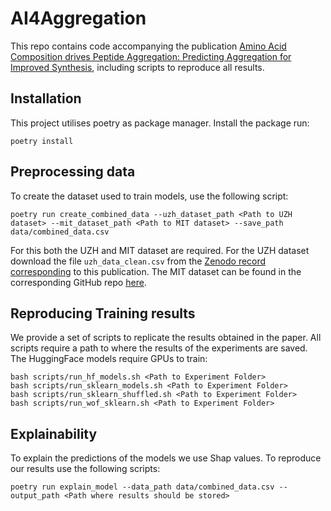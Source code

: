 # AI4Aggregation

This repo contains code accompanying the publication [Amino Acid Composition drives Peptide Aggregation: Predicting Aggregation for Improved Synthesis](https://chemrxiv.org/), including scripts to reproduce all results.

## Installation

This project utilises poetry as package manager. Install the package run:

```console
poetry install
```

## Preprocessing data

To create the dataset used to train models, use the following script:

```console
poetry run create_combined_data --uzh_dataset_path <Path to UZH dataset> --mit_dataset_path <Path to MIT dataset> --save_path data/combined_data.csv
```

For this both the UZH and MIT dataset are required. For the UZH dataset download the file `uzh_data_clean.csv` from the [Zenodo record corresponding](https://zenodo.org/records/14824562) to this publication. The MIT dataset can be found in the corresponding GitHub repo [here](https://github.com/learningmatter-mit/peptimizer/blob/master/dataset/data_synthesis/synthesis_data.csv). 

## Reproducing Training results

We provide a set of scripts to replicate the results obtained in the paper. All scripts require a path to where the results of the experiments are saved. The HuggingFace models require GPUs to train:
```console
bash scripts/run_hf_models.sh <Path to Experiment Folder>
bash scripts/run_sklearn_models.sh <Path to Experiment Folder>
bash scripts/run_sklearn_shuffled.sh <Path to Experiment Folder>
bash scripts/run_wof_sklearn.sh <Path to Experiment Folder>
```

## Explainability

To explain the predictions of the models we use Shap values. To reproduce our results use the following scripts:

```console
poetry run explain_model --data_path data/combined_data.csv --output_path <Path where results should be stored>
```
